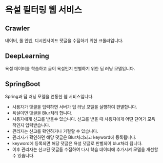 # 욕설 필터링 웹 서비스

## Crawler

네이버, 롤 인벤, 디시인사이드 댓글을 수집하기 위한 크롤러입니다.

## DeepLearning

욕설 데이터를 학습하고 글이 욕설인지 판별하기 위한 딥 러닝 모델입니다.

## SpringBoot

Spring과 딥 러닝 모델을 연동한 웹 서비스입니다.

 

- 사용자가 댓글을 입력하면 서버가 딥 러닝 모델을 실행하여 판별합니다.
- 욕설이면 댓글을 Blur처리 합니다.
- 사용자에게 신고를 받을수 있습니다. 신고를 받을 때 사용자에게 어떤 단어가 모욕적인지 입력받습니다.
- 관리자는 신고를 확인하거나 거절할 수 있습니다.
- 관리자가 확인하면 해당 댓글은 Blur처리되고 keyword에 등록됩니다.
- keyword에 등록되면 해당 댓글은 욕설 댓글로 판별되어 blur처리 됩니다.
- 이후 관리자는 신고된 댓글들 수집하여 다시 학습 데이터에 추가시켜 모델을 개선할 수 있습니다.
